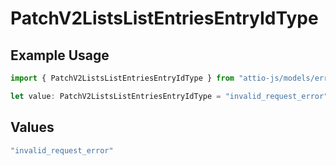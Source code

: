 # PatchV2ListsListEntriesEntryIdType

## Example Usage

```typescript
import { PatchV2ListsListEntriesEntryIdType } from "attio-js/models/errors";

let value: PatchV2ListsListEntriesEntryIdType = "invalid_request_error";
```

## Values

```typescript
"invalid_request_error"
```
